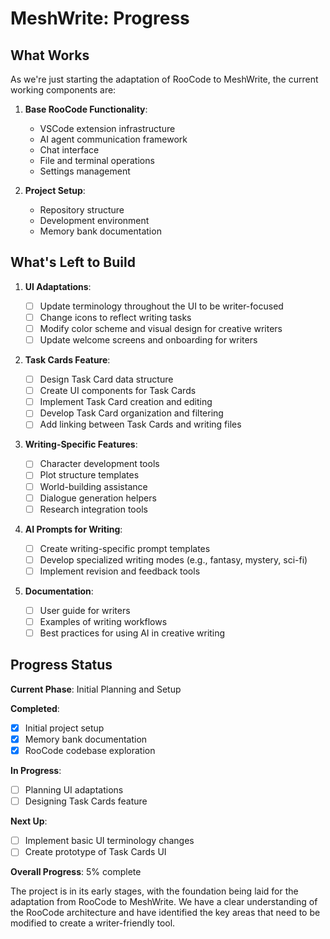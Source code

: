 # MeshWrite: Progress

## What Works

As we're just starting the adaptation of RooCode to MeshWrite, the current working components are:

1. **Base RooCode Functionality**:

    - VSCode extension infrastructure
    - AI agent communication framework
    - Chat interface
    - File and terminal operations
    - Settings management

2. **Project Setup**:
    - Repository structure
    - Development environment
    - Memory bank documentation

## What's Left to Build

1. **UI Adaptations**:

    - [ ] Update terminology throughout the UI to be writer-focused
    - [ ] Change icons to reflect writing tasks
    - [ ] Modify color scheme and visual design for creative writers
    - [ ] Update welcome screens and onboarding for writers

2. **Task Cards Feature**:

    - [ ] Design Task Card data structure
    - [ ] Create UI components for Task Cards
    - [ ] Implement Task Card creation and editing
    - [ ] Develop Task Card organization and filtering
    - [ ] Add linking between Task Cards and writing files

3. **Writing-Specific Features**:

    - [ ] Character development tools
    - [ ] Plot structure templates
    - [ ] World-building assistance
    - [ ] Dialogue generation helpers
    - [ ] Research integration tools

4. **AI Prompts for Writing**:

    - [ ] Create writing-specific prompt templates
    - [ ] Develop specialized writing modes (e.g., fantasy, mystery, sci-fi)
    - [ ] Implement revision and feedback tools

5. **Documentation**:
    - [ ] User guide for writers
    - [ ] Examples of writing workflows
    - [ ] Best practices for using AI in creative writing

## Progress Status

**Current Phase**: Initial Planning and Setup

**Completed**:

- [x] Initial project setup
- [x] Memory bank documentation
- [x] RooCode codebase exploration

**In Progress**:

- [ ] Planning UI adaptations
- [ ] Designing Task Cards feature

**Next Up**:

- [ ] Implement basic UI terminology changes
- [ ] Create prototype of Task Cards UI

**Overall Progress**: 5% complete

The project is in its early stages, with the foundation being laid for the adaptation from RooCode to MeshWrite. We have a clear understanding of the RooCode architecture and have identified the key areas that need to be modified to create a writer-friendly tool.
